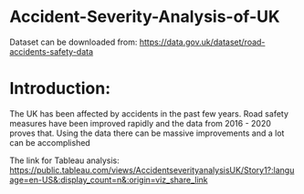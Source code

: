 # Accident-Severity-Analysis-of-UK

Dataset can be downloaded from:
https://data.gov.uk/dataset/road-accidents-safety-data

# Introduction:
The UK has been affected by accidents in the past few years. Road safety measures have been improved rapidly and the data from 2016 - 2020 proves that. Using the data there can be massive improvements and a lot can be accomplished

The link for Tableau analysis:
https://public.tableau.com/views/AccidentseverityanalysisUK/Story1?:language=en-US&:display_count=n&:origin=viz_share_link
